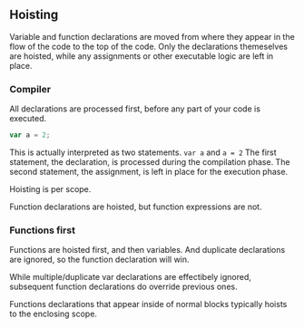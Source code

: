 ## Hoisting

Variable and function declarations are moved from where they appear in the flow of the code to the top of the code.
Only the declarations themeselves are hoisted, while any assignments or other executable logic are left in place.

### Compiler

All declarations are processed first, before any part of your code is executed.

```js
var a = 2;
```

This is actually interpreted as two statements.
`var a` and `a = 2`
The first statement, the declaration, is processed during the compilation phase. The second statement, the assignment, is left in place for the execution phase.

Hoisting is per scope.

Function declarations are hoisted, but function expressions are not.

### Functions first

Functions are hoisted first, and then variables.
And duplicate declarations are ignored, so the function declaration will win.

While multiple/duplicate var declarations are effectibely ignored, subsequent function declarations do override previous ones.

Functions declarations that appear inside of normal blocks typically hoists to the enclosing scope.
